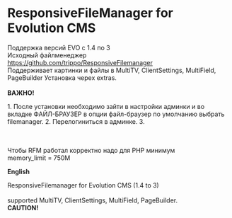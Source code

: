 <h1>ResponsiveFileManager for Evolution CMS</h1>

Поддержка версий EVO с 1.4 по 3<br>
Исходный файлменеджер https://github.com/trippo/ResponsiveFilemanager
<br>
Поддерживает картинки и файлы в MultiTV, ClientSettings, MultiField, PageBuilder
Установка черех extras.<br><br>
<b>ВАЖНО!</b><br>
<p>
1. После установки необходимо зайти в настройки админки и во вкладке ФАЙЛ-БРАУЗЕР в опции файл-браузер по умолчанию выбрать filemanager.
2. Перелогиниться в админке.
3. </p>
<br><br>
Чтобы RFM работал корректно надо для PHP минимум<br>
memory_limit = 750M<br>

<b>English</b><br>

ResponsiveFilemanager for Evolution CMS (1.4 to 3)<br>
<br>
supported MultiTV, ClientSettings, MultiField, PageBuilder.<br>
<b>CAUTION!</b><br>
